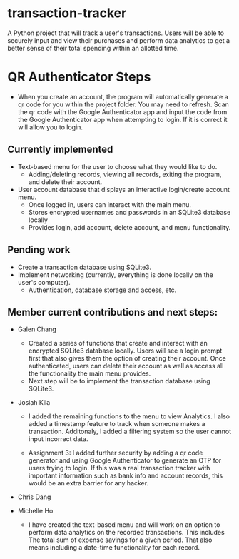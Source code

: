 # transaction-tracker
A Python project that will track a user's transactions. Users will be able to securely input and view their purchases and perform data analytics to get a better sense of their total spending within an allotted time.

# QR Authenticator Steps

* When you create an account, the program will automatically generate a qr code for you within the project folder. You may need to refresh. Scan the qr code with the Google Authenticator app and input the code from the Google Authenticator app when attempting to login. If it is correct it will allow you to login.
## Currently implemented
  * Text-based menu for the user to choose what they would like to do.
    * Adding/deleting records, viewing all records, exiting the program, and delete their account.
  * User account database that displays an interactive login/create account menu.
    * Once logged in, users can interact with the main menu.
    * Stores encrypted usernames and passwords in an SQLite3 database locally
    * Provides login, add account, delete account, and menu functionality.

## Pending work
  * Create a transaction database using SQLite3.
  * Implement networking (currently, everything is done locally on the user's computer).
    * Authentication, database storage and access, etc.


## Member current contributions and next steps:
  * Galen Chang
    * Created a series of functions that create and interact with an encrypted SQLite3 database locally.  Users will see a login prompt first that also gives them the option of creating their account.  Once authenticated, users can delete their account as well as access all the functionality the main menu provides.
    * Next step will be to implement the transaction database using SQLite3.

  * Josiah Kila
    * I added the remaining functions to the menu to view Analytics. I also added a timestamp feature to track when someone makes a transaction. Additonaly, I added a filtering system so the user cannot input incorrect data.
   
    * Assignment 3: I added further security by adding a qr code generator and using Google Authenticator to generate an OTP for users trying to login. If this was a real transaction tracker with important information such as bank info and account records, this would be an extra barrier for any hacker.

  * Chris Dang

  * Michelle Ho
    * I have created the text-based menu and will work on an option to perform data analytics on the recorded transactions. This includes The total sum of expense savings for a given period. That also means including a date-time functionality for each record.
